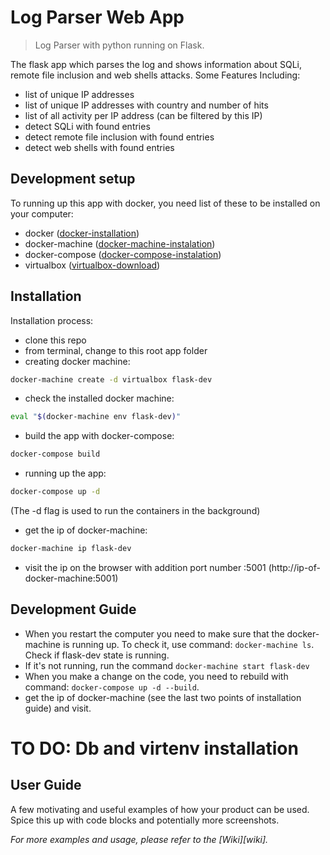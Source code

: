 # Log Parser Web App
> Log Parser with python running on Flask.

The flask app which parses the log and shows information about SQLi, 
remote file inclusion and web shells attacks.
Some Features Including:
- list of unique IP addresses
- list of unique IP addresses with country and number of hits
- list of all activity per IP address (can be filtered by this IP)
- detect SQLi with found entries
- detect remote file inclusion with found entries
- detect web shells with found entries

## Development setup

To running up this app with docker, you need list of these to be installed
on your computer:
- docker ([docker-installation])
- docker-machine ([docker-machine-instalation])
- docker-compose ([docker-compose-instalation])
- virtualbox ([virtualbox-download])


## Installation
Installation process:
- clone this repo
- from terminal, change to this root app folder
- creating docker machine: 
```sh
docker-machine create -d virtualbox flask-dev
```
- check the installed docker machine:
```sh
eval "$(docker-machine env flask-dev)"
```
- build the app with docker-compose:
```sh
docker-compose build
```
- running up the app:
```sh
docker-compose up -d
```
(The -d flag is used to run the containers in the background)
- get the ip of docker-machine:
```sh
docker-machine ip flask-dev
```
- visit the ip on the browser with addition port number :5001 (http://ip-of-docker-machine:5001)

## Development Guide
- When you restart the computer you need to make sure that the docker-machine is running up.
To check it, use command: `docker-machine ls`. Check if flask-dev state is running.
- If it's not running, run the command `docker-machine start flask-dev`
- When you make a change on the code, you need to rebuild with command: 
`docker-compose up -d --build`.
- get the ip of docker-machine (see the last two points of installation guide) and visit.

# TO DO: Db and virtenv installation
   
## User Guide

A few motivating and useful examples of how your product can be used. Spice this up with code 
blocks and potentially more screenshots.

_For more examples and usage, please refer to the [Wiki][wiki]._

[docker-installation]: https://docs.docker.com/engine/installation/
[docker-machine-instalation]: https://docs.docker.com/machine/install-machine/
[docker-compose-instalation]: https://docs.docker.com/compose/install/
[virtualbox-download]: https://www.virtualbox.org/wiki/Downloads